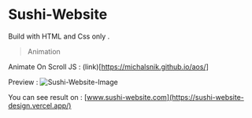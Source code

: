 # Sushi-Website
Build with HTML and Css only .

>Animation
>
Animate On Scroll JS : (link)[https://michalsnik.github.io/aos/]

Preview :
![Sushi-Website-Image](https://arweave.net/Dtit8_vE2xqvwk76gE2JBmsyc7HBlUXXCtbJ2Lbj01A)

You can see result on : [www.sushi-website.com](https://sushi-website-design.vercel.app/)
